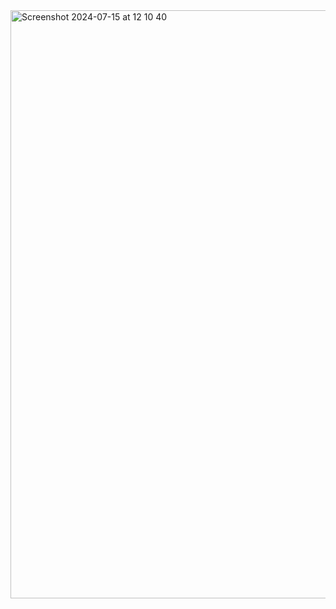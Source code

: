 <img width="941" alt="Screenshot 2024-07-15 at 12 10 40" src="https://github.com/user-attachments/assets/5b9dce2d-4cc4-4c17-9207-9b7274887a49">
